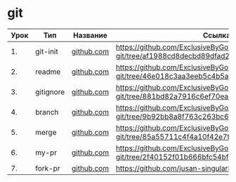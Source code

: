 # git

| Урок | Тип               | Название  | Ссылка                     |
| ---- | ----------------- | --------- | -------------------------- |
| 1.   |  git-init  | [github.com](./git-init/)  | https://github.com/ExclusiveByGoD/jusan-git/tree/af1988cd8decbd89dfad239daaeb6f049c55807c
| 2.   |  readme    | [github.com](./readme/)    | https://github.com/ExclusiveByGoD/jusan-git/tree/46e018c3aa3eeb5c4b5ab10d2beeb749708d9505
| 3.   |  gitignore | [github.com](./gitignore/) | https://github.com/ExclusiveByGoD/jusan-git/tree/881bd82a7916c6ef70ea8c4aa1cc64b7370c1048
| 4.   |  branch    | [github.com](./branch/)    | https://github.com/ExclusiveByGoD/jusan-git/tree/9b92bb8a8f763c263bc6c6d4a182b6fac8b2979a
| 5.   |  merge     | [github.com](./merge/)     | https://github.com/ExclusiveByGoD/jusan-git/tree/85a55711c4f4a10f42e7f25bfeb542c663de1c3c
| 6.   |  my-pr     | [github.com](./my-pr/)     | https://github.com/ExclusiveByGoD/jusan-git/tree/2f40152f01b666bfc54bf42a04e64938b4516efc
| 7.   |  fork-pr   | [github.com](./fork-pr/)   | https://github.com/jusan-singularity/fork-me/pull/119
